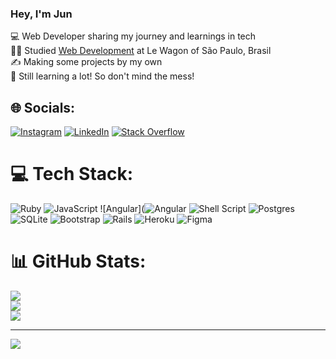 ### Hey, I'm Jun

💻 Web Developer sharing my journey and learnings in tech<br/>
👨‍🎓 Studied [Web Development](https://www.lewagon.com) at Le Wagon of São Paulo, Brasil<br/>
✍ Making some projects by my own<br/>
💭 Still learning a lot! So don't mind the mess!<br/>

## 🌐 Socials:
[![Instagram](https://img.shields.io/badge/Instagram-%23E4405F.svg?logo=Instagram&logoColor=white)](https://instagram.com/junzzin) [![LinkedIn](https://img.shields.io/badge/LinkedIn-%230077B5.svg?logo=linkedin&logoColor=white)](https://linkedin.com/in/daniel-furukawa) [![Stack Overflow](https://img.shields.io/badge/-Stackoverflow-FE7A16?logo=stack-overflow&logoColor=white)](https://stackoverflow.com/users/junzzin) 

# 💻 Tech Stack:
![Ruby](https://img.shields.io/badge/ruby-%23CC342D.svg?style=for-the-badge&logo=ruby&logoColor=white) 
![JavaScript](https://img.shields.io/badge/javascript-%23323330.svg?style=for-the-badge&logo=javascript&logoColor=%23F7DF1E)
![Angular](![Angular](https://img.shields.io/badge/angular-%23DD0031.svg?style=for-the-badge&logo=angular&logoColor=white)
![Shell Script](https://img.shields.io/badge/shell_script-%23121011.svg?style=for-the-badge&logo=gnu-bash&logoColor=white) 
![Postgres](https://img.shields.io/badge/postgres-%23316192.svg?style=for-the-badge&logo=postgresql&logoColor=white) 
![SQLite](https://img.shields.io/badge/sqlite-%2307405e.svg?style=for-the-badge&logo=sqlite&logoColor=white) 
![Bootstrap](https://img.shields.io/badge/bootstrap-%238511FA.svg?style=for-the-badge&logo=bootstrap&logoColor=white) 
![Rails](https://img.shields.io/badge/rails-%23CC0000.svg?style=for-the-badge&logo=ruby-on-rails&logoColor=white) 
![Heroku](https://img.shields.io/badge/heroku-%23430098.svg?style=for-the-badge&logo=heroku&logoColor=white) 
![Figma](https://img.shields.io/badge/figma-%23F24E1E.svg?style=for-the-badge&logo=figma&logoColor=white)

# 📊 GitHub Stats:
![](https://github-readme-stats.vercel.app/api?username=junzzinn&theme=tokyonight&hide_border=false&include_all_commits=true&count_private=true)<br/>
![](https://github-readme-streak-stats.herokuapp.com/?user=junzzinn&theme=tokyonight&hide_border=false)<br/>
![](https://github-readme-stats.vercel.app/api/top-langs/?username=junzzinn&theme=tokyonight&hide_border=false&include_all_commits=true&count_private=true&layout=compact)

---
[![](https://visitcount.itsvg.in/api?id=junzzinn&icon=0&color=11)](https://visitcount.itsvg.in)

<!-- Proudly created with GPRM ( https://gprm.itsvg.in ) -->

